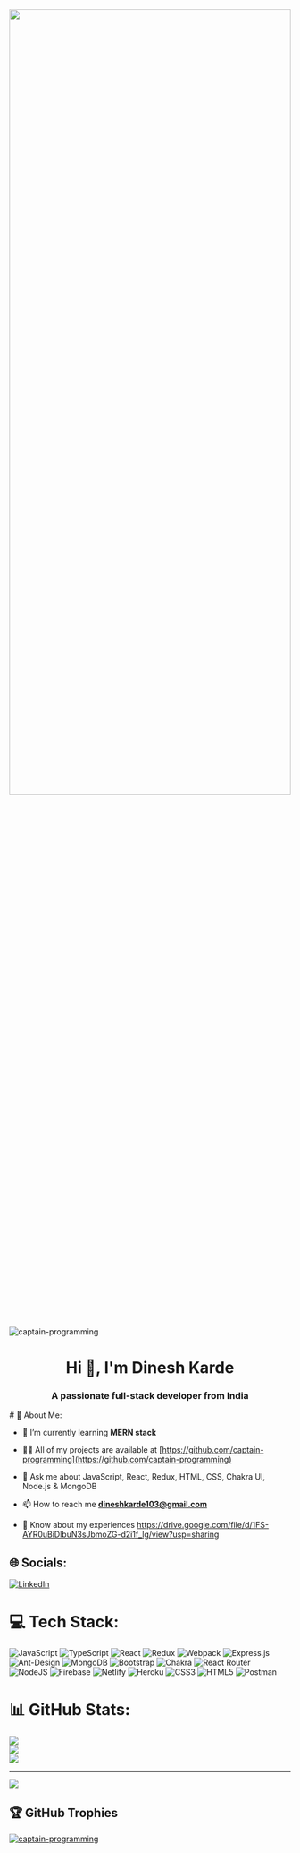 <img width="100%" height="60%" src="https://www.wingstechsolutions.com/wp-content/uploads/2022/03/full-stack-development.gif"/>

<p align="left"> <img src="https://komarev.com/ghpvc/?username=captain-programming&label=Profile%20views&color=0e75b6&style=flat" alt="captain-programming" /> </p>
<h1 align="center">Hi 👋, I'm Dinesh Karde</h1>
<h3 align="center">A passionate full-stack developer from India</h3>
# 💫 About Me:

- 🌱 I’m currently learning **MERN stack**

- 👨‍💻 All of my projects are available at [https://github.com/captain-programming](https://github.com/captain-programming)
- 💬 Ask me about JavaScript, React, Redux, HTML, CSS, Chakra UI, Node.js & MongoDB
- 📫 How to reach me **dineshkarde103@gmail.com**
- 📄 Know about my experiences https://drive.google.com/file/d/1FS-AYR0uBiDlbuN3sJbmoZG-d2i1f_lg/view?usp=sharing

## 🌐 Socials:
[![LinkedIn](https://img.shields.io/badge/LinkedIn-%230077B5.svg?logo=linkedin&logoColor=white)](https://linkedin.com/in/https://www.linkedin.com/in/gautam-kumar-b542621a7/) 

# 💻 Tech Stack:
![JavaScript](https://img.shields.io/badge/javascript-%23323330.svg?style=plastic&logo=javascript&logoColor=%23F7DF1E) ![TypeScript](https://img.shields.io/badge/typescript-%23007ACC.svg?style=plastic&logo=typescript&logoColor=white) ![React](https://img.shields.io/badge/react-%2320232a.svg?style=plastic&logo=react&logoColor=%2361DAFB) ![Redux](https://img.shields.io/badge/redux-%23593d88.svg?style=plastic&logo=redux&logoColor=white) ![Webpack](https://img.shields.io/badge/webpack-%238DD6F9.svg?style=plastic&logo=webpack&logoColor=black) ![Express.js](https://img.shields.io/badge/express.js-%23404d59.svg?style=plastic&logo=express&logoColor=%2361DAFB) ![Ant-Design](https://img.shields.io/badge/-AntDesign-%230170FE?style=plastic&logo=ant-design&logoColor=white) ![MongoDB](https://img.shields.io/badge/MongoDB-%234ea94b.svg?style=plastic&logo=mongodb&logoColor=white) ![Bootstrap](https://img.shields.io/badge/bootstrap-%23563D7C.svg?style=plastic&logo=bootstrap&logoColor=white) ![Chakra](https://img.shields.io/badge/chakra-%234ED1C5.svg?style=plastic&logo=chakraui&logoColor=white) ![React Router](https://img.shields.io/badge/React_Router-CA4245?style=plastic&logo=react-router&logoColor=white) ![NodeJS](https://img.shields.io/badge/node.js-6DA55F?style=plastic&logo=node.js&logoColor=white) ![Firebase](https://img.shields.io/badge/firebase-%23039BE5.svg?style=plastic&logo=firebase) ![Netlify](https://img.shields.io/badge/netlify-%23000000.svg?style=plastic&logo=netlify&logoColor=#00C7B7) ![Heroku](https://img.shields.io/badge/heroku-%23430098.svg?style=plastic&logo=heroku&logoColor=white) ![CSS3](https://img.shields.io/badge/css3-%231572B6.svg?style=plastic&logo=css3&logoColor=white) ![HTML5](https://img.shields.io/badge/html5-%23E34F26.svg?style=plastic&logo=html5&logoColor=white) ![Postman](https://img.shields.io/badge/Postman-FF6C37?style=plastic&logo=postman&logoColor=white)

# 📊 GitHub Stats:
![](https://github-readme-stats.vercel.app/api?username=captain-programming&theme=dark&hide_border=false&include_all_commits=true&count_private=true)<br/>
![](https://github-readme-streak-stats.herokuapp.com/?user=captain-programming&theme=dark&hide_border=false)<br/>
![](https://github-readme-stats.vercel.app/api/top-langs/?username=captain-programming&theme=dark&hide_border=false&include_all_commits=true&count_private=true&layout=compact)

---
![](https://github-profile-summary-cards.vercel.app/api/cards/profile-details?username=captain-programming&theme=github_dark)

## 🏆 GitHub Trophies
<p align="left"> <a href="https://github.com/ryo-ma/github-profile-trophy"><img src="https://github-profile-trophy.vercel.app/?username=captain-programming" alt="captain-programming" /></a> </p>

